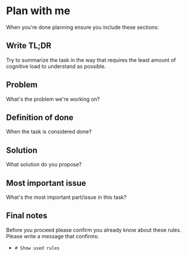 # Plan with me
When you're done planning ensure you include these sections:

## Write TL;DR
Try to summarize the task in the way that requires the least amount of cognitive load
to understand as possible.

## Problem
What's the problem we're working on?

##  Definition of done
When the task is considered done?

## Solution
What solution do you propose?

## Most important issue
What's the most important part/issue in this task?

## Final notes
Before you proceed please confirm you already know about these rules.
Please write a message that confirms:
- `# Show used rules`
